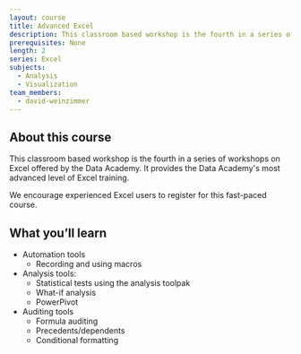 ```yaml
---
layout: course
title: Advanced Excel
description: This classroom based workshop is the fourth in a series of workshops on Excel offered by the Data Academy. It provides the Data Academy’s most advanced level of Excel training.
prerequisites: None
length: 2
series: Excel
subjects:
  - Analysis
  - Visualization
team_members:
  - david-weinzimmer
---
```



## About this course

This classroom based workshop is the fourth in a series of workshops on Excel offered by the Data Academy.  It provides the Data Academy's most advanced level of Excel training.

We encourage experienced Excel users to register for this fast-paced course.

## What you’ll learn

* Automation tools
  * Recording and using macros
* Analysis tools:
  * Statistical tests using the analysis toolpak
  * What-if analysis
  * PowerPivot
* Auditing tools
  * Formula auditing
  * Precedents/dependents
  * Conditional formatting